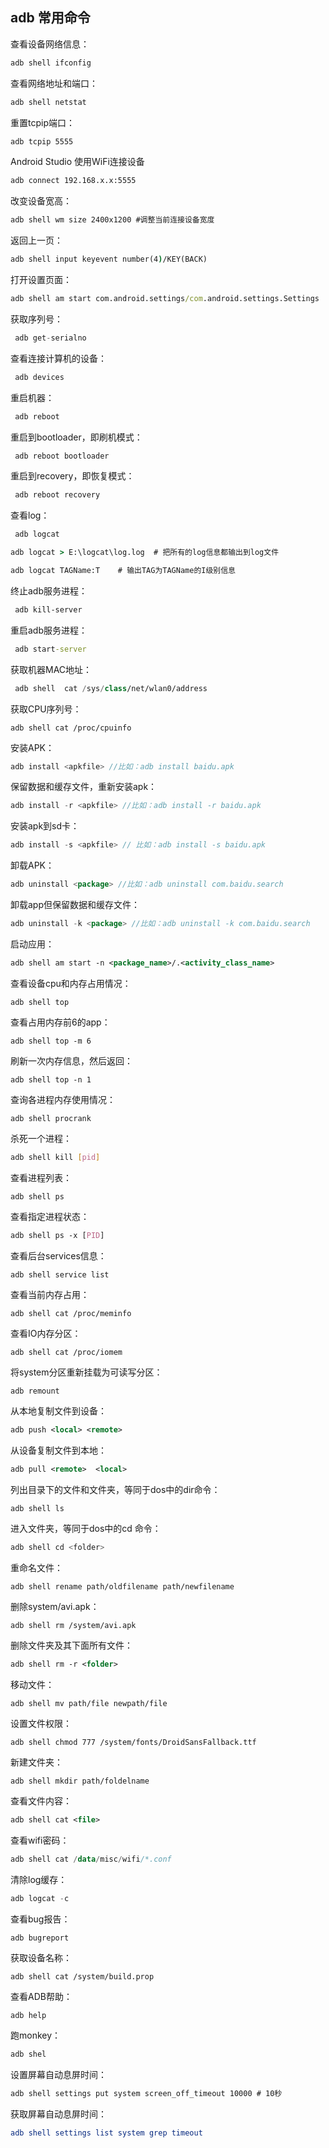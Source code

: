 ## adb 常用命令

查看设备网络信息：

```cmd
adb shell ifconfig
```

查看网络地址和端口：

``` cmd
adb shell netstat
```

重置tcpip端口：

``` cmd
adb tcpip 5555
```

Android Studio 使用WiFi连接设备

``` cmd
adb connect 192.168.x.x:5555
```

改变设备宽高：

``` cmd
adb shell wm size 2400x1200 #调整当前连接设备宽度
```

返回上一页：

```cmd 
adb shell input keyevent number(4)/KEY(BACK)
```

打开设置页面：

``` cmd
adb shell am start com.android.settings/com.android.settings.Settings
```

获取序列号：

```csharp
 adb get-serialno
```

查看连接计算机的设备：

``` cmd
 adb devices
```

重启机器：

``` cmd
 adb reboot
```

重启到bootloader，即刷机模式：

``` cmd
 adb reboot bootloader
```

重启到recovery，即恢复模式：

``` cmd
 adb reboot recovery
```

查看log：

``` cmd
 adb logcat
```

``` cmd
adb logcat > E:\logcat\log.log	# 把所有的log信息都输出到log文件

adb logcat TAGName:T	# 输出TAG为TAGName的I级别信息

```

终止adb服务进程：

```bash
 adb kill-server
```

重启adb服务进程：

``` cmd
 adb start-server
```

获取机器MAC地址：

```kotlin
 adb shell  cat /sys/class/net/wlan0/address
```

获取CPU序列号：

```undefined
adb shell cat /proc/cpuinfo
```

安装APK：

```cpp
adb install <apkfile> //比如：adb install baidu.apk
```

保留数据和缓存文件，重新安装apk：

```cpp
adb install -r <apkfile> //比如：adb install -r baidu.apk
```

安装apk到sd卡：

```cpp
adb install -s <apkfile> // 比如：adb install -s baidu.apk
```

卸载APK：

```go
adb uninstall <package> //比如：adb uninstall com.baidu.search
```

卸载app但保留数据和缓存文件：

```go
adb uninstall -k <package> //比如：adb uninstall -k com.baidu.search
```

启动应用：

```xml
adb shell am start -n <package_name>/.<activity_class_name>
```

查看设备cpu和内存占用情况：

```undefined
adb shell top
```

查看占用内存前6的app：

```undefined
adb shell top -m 6
```

刷新一次内存信息，然后返回：

```undefined
adb shell top -n 1
```

查询各进程内存使用情况：


```undefined
adb shell procrank
```
杀死一个进程：

```bash
adb shell kill [pid]
```
查看进程列表：

```undefined
adb shell ps
```
查看指定进程状态：

```css
adb shell ps -x [PID]
```
查看后台services信息：

```cpp
adb shell service list
```

查看当前内存占用：

```undefined
adb shell cat /proc/meminfo
```

查看IO内存分区：

```undefined
adb shell cat /proc/iomem
```

将system分区重新挂载为可读写分区：

```undefined
adb remount
```

从本地复制文件到设备：

```xml
adb push <local> <remote>
```

从设备复制文件到本地：

```xml
adb pull <remote>  <local>
```

列出目录下的文件和文件夹，等同于dos中的dir命令：

```undefined
adb shell ls
```

进入文件夹，等同于dos中的cd 命令：

```bash
adb shell cd <folder>
```

重命名文件：

```undefined
adb shell rename path/oldfilename path/newfilename
```

删除system/avi.apk：

```undefined
adb shell rm /system/avi.apk
```

删除文件夹及其下面所有文件：

```xml
adb shell rm -r <folder>
```

移动文件：

```undefined
adb shell mv path/file newpath/file
```

设置文件权限：

```undefined
adb shell chmod 777 /system/fonts/DroidSansFallback.ttf
```

新建文件夹：

```undefined
adb shell mkdir path/foldelname
```

查看文件内容：

```xml
adb shell cat <file>
```

查看wifi密码：

```kotlin
adb shell cat /data/misc/wifi/*.conf
```

清除log缓存：

```swift
adb logcat -c
```

查看bug报告：

```undefined
adb bugreport
```

获取设备名称：

```undefined
adb shell cat /system/build.prop
```

查看ADB帮助：

```bash
adb help
```

跑monkey：

```css
adb shel
```

设置屏幕自动息屏时间：

```cmd
adb shell settings put system screen_off_timeout 10000 # 10秒
```

获取屏幕自动息屏时间：

``` cmake
adb shell settings list system grep timeout
```

